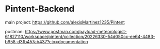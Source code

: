 # Pintent-Backend

main project: https://github.com/alexisMartinez1235/Pintent

postman: https://www.postman.com/payload-meteorologist-61827110/workspace/pintent/collection/20226330-54d050cc-ee64-4483-b958-d3fb457ab437?ctx=documentation
